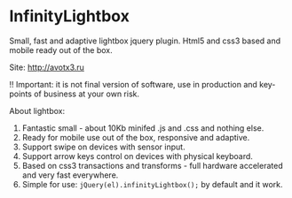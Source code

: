 InfinityLightbox
================

Small, fast and adaptive lightbox jquery plugin. Html5 and css3 based and mobile ready out of the box.

Site: http://avotx3.ru

!! Important: it is not final version of software, use in production and key-points of business at your own risk.

About lightbox:

1. Fantastic small - about 10Kb minifed .js and .css and nothing else.
2. Ready for mobile use out of the box, responsive and adaptive. 
3. Support swipe on devices with sensor input.
4. Support arrow keys control on devices with physical keyboard.
5. Based on css3 transactions and transforms - full hardware accelerated and very fast everywhere.
6. Simple for use: ```jQuery(el).infinityLightbox();``` by default and it work.

